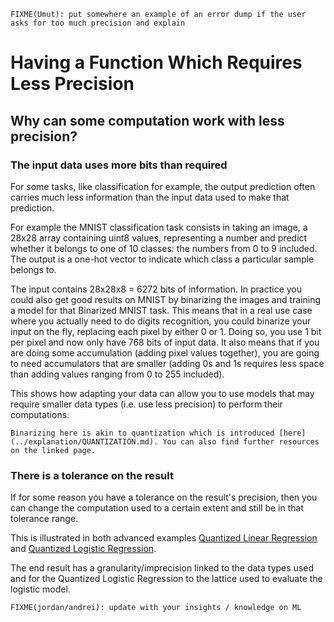 ```{warning}
FIXME(Umut): put somewhere an example of an error dump if the user asks for too much precision and explain
```

# Having a Function Which Requires Less Precision

## Why can some computation work with less precision?

### The input data uses more bits than required

For some tasks, like classification for example, the output prediction often carries much less information than the input data used to make that prediction.

For example the MNIST classification task consists in taking an image, a 28x28 array containing uint8 values, representing a number and predict whether it belongs to one of 10 classes: the numbers from 0 to 9 included. The output is a one-hot vector to indicate which class a particular sample belongs to.

The input contains 28x28x8 = 6272 bits of information. In practice you could also get good results on MNIST by binarizing the images and training a model for that Binarized MNIST task. This means that in a real use case where you actually need to do digits recognition, you could binarize your input on the fly, replacing each pixel by either 0 or 1. Doing so, you use 1 bit per pixel and now only have 768 bits of input data. It also means that if you are doing some accumulation (adding pixel values together), you are going to need accumulators that are smaller (adding 0s and 1s requires less space than adding values ranging from 0 to 255 included).

This shows how adapting your data can allow you to use models that may require smaller data types (i.e. use less precision) to perform their computations.

```{note}
Binarizing here is akin to quantization which is introduced [here](../explanation/QUANTIZATION.md). You can also find further resources on the linked page.
```

### There is a tolerance on the result

If for some reason you have a tolerance on the result's precision, then you can change the computation used to a certain extent and still be in that tolerance range.

This is illustrated in both advanced examples [Quantized Linear Regression](../advanced_examples/QuantizedLinearRegression.ipynb) and [Quantized Logistic Regression](../advanced_examples/QuantizedLogisticRegression.ipynb).

The end result has a granularity/imprecision linked to the data types used and for the Quantized Logistic Regression to the lattice used to evaluate the logistic model.

```{warning}
FIXME(jordan/andrei): update with your insights / knowledge on ML
```
